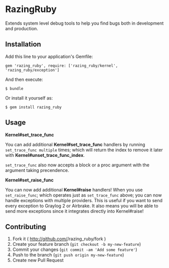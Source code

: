 # RazingRuby

Extends system level debug tools to help you find bugs both in development and production.

## Installation

Add this line to your application's Gemfile:

    gem 'razing_ruby', require: ['razing_ruby/kernel', 'razing_ruby/exception']

And then execute:

    $ bundle

Or install it yourself as:

    $ gem install razing_ruby

## Usage

**Kernel#set_trace_func**

You can add additional **Kernel#set_trace_func** handlers by running `set_trace_func multiple` times; which will return the index to remove it later with **Kernel#unset_trace_func_index**.

`set_trace_func` also now accepts a block or a proc argument with the argument taking precendence.

**Kernel#set_raise_func**

You can now add additional **Kernel#raise** handlers! When you use `set_raise_func`; which operates just as `set_trace_func` above; you can now handle exceptions with multiple providers. This is useful if you want to send every exception to Graylog 2 or Airbrake. It also means you will be able to send more exceptions since it integrates directly into Kernel#raise!

## Contributing

1. Fork it ( http://github.com/<my-github-username>/razing_ruby/fork )
2. Create your feature branch (`git checkout -b my-new-feature`)
3. Commit your changes (`git commit -am 'Add some feature'`)
4. Push to the branch (`git push origin my-new-feature`)
5. Create new Pull Request
